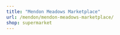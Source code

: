 ```yaml
---
title: "Mendon Meadows Marketplace"
url: /mendon/mendon-meadows-marketplace/
shop: supermarket
---
```

